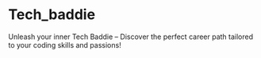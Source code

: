 # Tech_baddie
Unleash your inner Tech Baddie – Discover the perfect career path tailored to your coding skills and passions!
